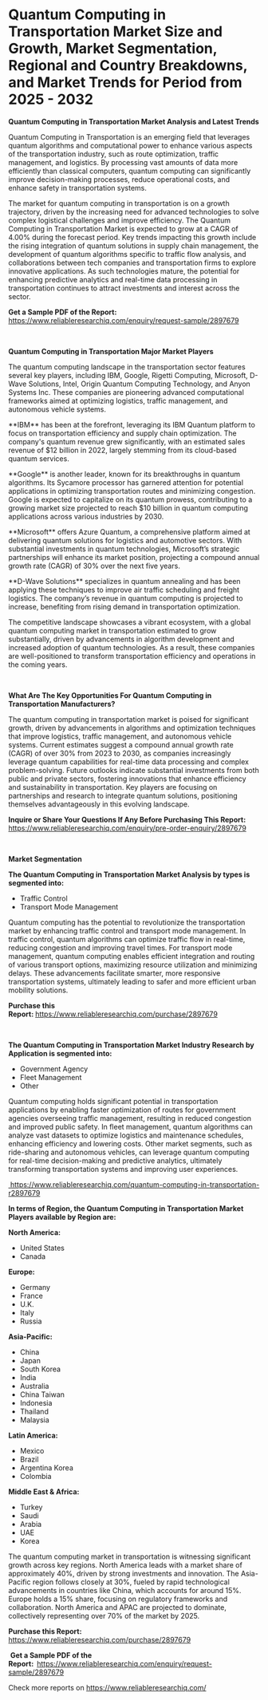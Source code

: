 <p><h1>Quantum Computing in Transportation Market Size and Growth, Market Segmentation, Regional and Country Breakdowns, and Market Trends for Period from 2025 -  2032</h1></p><p><strong>Quantum Computing in Transportation Market Analysis and Latest Trends</strong></p>
<p><p>Quantum Computing in Transportation is an emerging field that leverages quantum algorithms and computational power to enhance various aspects of the transportation industry, such as route optimization, traffic management, and logistics. By processing vast amounts of data more efficiently than classical computers, quantum computing can significantly improve decision-making processes, reduce operational costs, and enhance safety in transportation systems.</p><p>The market for quantum computing in transportation is on a growth trajectory, driven by the increasing need for advanced technologies to solve complex logistical challenges and improve efficiency. The Quantum Computing in Transportation Market is expected to grow at a CAGR of 4.00% during the forecast period. Key trends impacting this growth include the rising integration of quantum solutions in supply chain management, the development of quantum algorithms specific to traffic flow analysis, and collaborations between tech companies and transportation firms to explore innovative applications. As such technologies mature, the potential for enhancing predictive analytics and real-time data processing in transportation continues to attract investments and interest across the sector.</p></p>
<p><strong>Get a Sample PDF of the Report:&nbsp;</strong> <a href="https://www.reliableresearchiq.com/enquiry/request-sample/2897679?utm_campaign=3193&utm_medium=2&utm_source=Github&utm_content=ia&utm_term=15032025&utm_id=quantum-computing-in-transportation">https://www.reliableresearchiq.com/enquiry/request-sample/2897679</a></p>
<p>&nbsp;</p>
<p><strong>Quantum Computing in Transportation Major Market Players</strong></p>
<p><p>The quantum computing landscape in the transportation sector features several key players, including IBM, Google, Rigetti Computing, Microsoft, D-Wave Solutions, Intel, Origin Quantum Computing Technology, and Anyon Systems Inc. These companies are pioneering advanced computational frameworks aimed at optimizing logistics, traffic management, and autonomous vehicle systems.</p><p>**IBM** has been at the forefront, leveraging its IBM Quantum platform to focus on transportation efficiency and supply chain optimization. The company's quantum revenue grew significantly, with an estimated sales revenue of $12 billion in 2022, largely stemming from its cloud-based quantum services.</p><p>**Google** is another leader, known for its breakthroughs in quantum algorithms. Its Sycamore processor has garnered attention for potential applications in optimizing transportation routes and minimizing congestion. Google is expected to capitalize on its quantum prowess, contributing to a growing market size projected to reach $10 billion in quantum computing applications across various industries by 2030.</p><p>**Microsoft** offers Azure Quantum, a comprehensive platform aimed at delivering quantum solutions for logistics and automotive sectors. With substantial investments in quantum technologies, Microsoft’s strategic partnerships will enhance its market position, projecting a compound annual growth rate (CAGR) of 30% over the next five years.</p><p>**D-Wave Solutions** specializes in quantum annealing and has been applying these techniques to improve air traffic scheduling and freight logistics. The company’s revenue in quantum computing is projected to increase, benefiting from rising demand in transportation optimization.</p><p>The competitive landscape showcases a vibrant ecosystem, with a global quantum computing market in transportation estimated to grow substantially, driven by advancements in algorithm development and increased adoption of quantum technologies. As a result, these companies are well-positioned to transform transportation efficiency and operations in the coming years.</p></p>
<p>&nbsp;</p>
<p><strong>What Are The Key Opportunities For Quantum Computing in Transportation Manufacturers?</strong></p>
<p><p>The quantum computing in transportation market is poised for significant growth, driven by advancements in algorithms and optimization techniques that improve logistics, traffic management, and autonomous vehicle systems. Current estimates suggest a compound annual growth rate (CAGR) of over 30% from 2023 to 2030, as companies increasingly leverage quantum capabilities for real-time data processing and complex problem-solving. Future outlooks indicate substantial investments from both public and private sectors, fostering innovations that enhance efficiency and sustainability in transportation. Key players are focusing on partnerships and research to integrate quantum solutions, positioning themselves advantageously in this evolving landscape.</p></p>
<p><strong>Inquire or Share Your Questions If Any Before Purchasing This Report:</strong> <a href="https://www.reliableresearchiq.com/enquiry/pre-order-enquiry/2897679?utm_campaign=3193&utm_medium=2&utm_source=Github&utm_content=ia&utm_term=15032025&utm_id=quantum-computing-in-transportation">https://www.reliableresearchiq.com/enquiry/pre-order-enquiry/2897679</a></p>
<p>&nbsp;</p>
<p><strong>Market Segmentation</strong></p>
<p><strong>The Quantum Computing in Transportation Market Analysis by types is segmented into:</strong></p>
<p><ul><li>Traffic Control</li><li>Transport Mode Management</li></ul></p>
<p><p>Quantum computing has the potential to revolutionize the transportation market by enhancing traffic control and transport mode management. In traffic control, quantum algorithms can optimize traffic flow in real-time, reducing congestion and improving travel times. For transport mode management, quantum computing enables efficient integration and routing of various transport options, maximizing resource utilization and minimizing delays. These advancements facilitate smarter, more responsive transportation systems, ultimately leading to safer and more efficient urban mobility solutions.</p></p>
<p><strong>Purchase this Report:&nbsp;</strong><a href="https://www.reliableresearchiq.com/purchase/2897679?utm_campaign=3193&utm_medium=2&utm_source=Github&utm_content=ia&utm_term=15032025&utm_id=quantum-computing-in-transportation">https://www.reliableresearchiq.com/purchase/2897679</a></p>
<p>&nbsp;</p>
<p><strong>The Quantum Computing in Transportation Market Industry Research by Application is segmented into:</strong></p>
<p><ul><li>Government Agency</li><li>Fleet Management</li><li>Other</li></ul></p>
<p><p>Quantum computing holds significant potential in transportation applications by enabling faster optimization of routes for government agencies overseeing traffic management, resulting in reduced congestion and improved public safety. In fleet management, quantum algorithms can analyze vast datasets to optimize logistics and maintenance schedules, enhancing efficiency and lowering costs. Other market segments, such as ride-sharing and autonomous vehicles, can leverage quantum computing for real-time decision-making and predictive analytics, ultimately transforming transportation systems and improving user experiences.</p></p>
<p><a href="https://www.reliableresearchiq.com/quantum-computing-in-transportation-r2897679?utm_campaign=3193&utm_medium=2&utm_source=Github&utm_content=ia&utm_term=15032025&utm_id=quantum-computing-in-transportation">&nbsp;https://www.reliableresearchiq.com/quantum-computing-in-transportation-r2897679</a></p>
<p><strong>In terms of Region, the Quantum Computing in Transportation Market Players available by Region are:</strong></p>
<p>
    <p> <strong> North America: </strong>
        <ul>
            <li>United States</li>
            <li>Canada</li>
        </ul>
        </p> 
    <p> <strong> Europe: </strong>
        <ul>
            <li>Germany</li>
            <li>France</li>
            <li>U.K.</li>
            <li>Italy</li>
            <li>Russia</li>
        </ul>
        </p> 
    <p> <strong> Asia-Pacific: </strong>
        <ul>
            <li>China</li>
            <li>Japan</li>
            <li>South Korea</li>
            <li>India</li>
            <li>Australia</li>
            <li>China Taiwan</li>
            <li>Indonesia</li>
            <li>Thailand</li>
            <li>Malaysia</li>
        </ul>
        </p> 
    <p> <strong> Latin America: </strong>
        <ul>
            <li>Mexico</li>
            <li>Brazil</li>
            <li>Argentina Korea</li>
            <li>Colombia</li>
        </ul>
        </p> 
    <p> <strong> Middle East & Africa: </strong>
        <ul>
            <li>Turkey</li>
            <li>Saudi</li>
            <li>Arabia</li>
            <li>UAE</li>
            <li>Korea</li>
        </ul>
    </p>
    </p>
<p><p>The quantum computing market in transportation is witnessing significant growth across key regions. North America leads with a market share of approximately 40%, driven by strong investments and innovation. The Asia-Pacific region follows closely at 30%, fueled by rapid technological advancements in countries like China, which accounts for around 15%. Europe holds a 15% share, focusing on regulatory frameworks and collaboration. North America and APAC are projected to dominate, collectively representing over 70% of the market by 2025.</p></p>
<p><strong>Purchase this Report: </strong><a href="https://www.reliableresearchiq.com/purchase/2897679?utm_campaign=3193&utm_medium=2&utm_source=Github&utm_content=ia&utm_term=15032025&utm_id=quantum-computing-in-transportation">https://www.reliableresearchiq.com/purchase/2897679</a></p>
<p>&nbsp;<strong>Get a Sample PDF of the Report:&nbsp;&nbsp;</strong><a href="https://www.reliableresearchiq.com/enquiry/request-sample/2897679?utm_campaign=3193&utm_medium=2&utm_source=Github&utm_content=ia&utm_term=15032025&utm_id=quantum-computing-in-transportation">https://www.reliableresearchiq.com/enquiry/request-sample/2897679</a></p>
<p><strong></strong></p>
<p>Check more reports on <a href="https://www.reliableresearchiq.com/?utm_campaign=3193&utm_medium=2&utm_source=Github&utm_content=ia&utm_term=15032025&utm_id=quantum-computing-in-transportation">https://www.reliableresearchiq.com/</a></p>